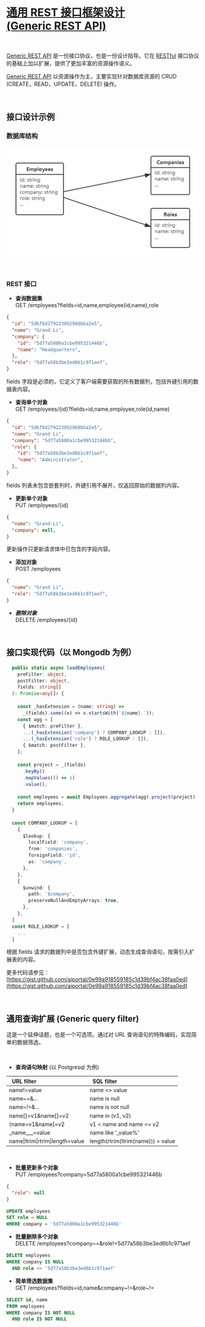 # [通用 REST 接口框架设计 <br/> (Generic REST API)](https://aiportal.github.io/generic-rest-api/)

<br/>

[Generic REST API](https://aiportal.github.io/generic-rest-api/) 是一份接口协议，也是一份设计指导。它在 [RESTful](https://restfulapi.net/) 接口协议的基础上加以扩展，提供了更加丰富的资源操作语义。

[Generic REST API](https://aiportal.github.io/generic-rest-api/) 以资源操作为主，主要实现针对数据库资源的 CRUD (CREATE，READ，UPDATE，DELETE) 操作。

<br/>

## 接口设计示例

### 数据库结构

![Employees 数据表引用 Companies 和 Roles 数据表](./data-model.png)

<br/>

### REST 接口

* **查询数据集**  
GET /employees?fields=id,name,employee(id,name),role

``` json
{
  "id": "5dbf8d279223892968bba2e5",
  "name": "Grand Li",
  "company": {
    "id": "5d77a5800a1cbe995321446b",
    "name": "Headquarters",
  },
  "role": "5d77a58b3be3ed6b1c971aef",
}
```
fields 字段是必须的，它定义了客户端需要获取的所有数据列，包括外键引用的数据表内容。

* **查询单个对象**  
GET /employees/{id}?fields=id,name,employee,role(id,name)

``` json
{
  "id": "5dbf8d279223892968bba2e5",
  "name": "Grand Li",
  "company": "5d77a5800a1cbe995321446b",
  "role": {
    "id": "5d77a58b3be3ed6b1c971aef",
    "name": "Administrator",
  },
}
```
fields 列表未包含嵌套列时，外键引用不展开，仅返回原始的数据列内容。

* **更新单个对象**  
PUT /employees/{id}
``` json
{
  "name": "Grand-Li",
  "company": null,
}
```
更新操作只更新请求体中已包含的字段内容。

* **添加对象**  
POST /employees
``` json
{
  "name": "Grand Li",
  "role": "5d77a58b3be3ed6b1c971aef",
}
```


* ***删除对象***  
DELETE /employees/{id}

<br/>

## 接口实现代码（以 Mongodb 为例）

``` typescript
  public static async loadEmployees(
    preFilter: object,
    postFilter: object,
    fields: string[]
  ): Promise<any[]> {

    const _hasExtension = (name: string) => 
      _(fields).some((x) => x.startsWith(`${name}.`));
    const agg = [
      { $match: preFilter },
      ...(_hasExtension('company') ? COMPANY_LOOKUP : []),
      ...(_hasExtension('role') ? ROLE_LOOKUP : []),
      { $match: postFilter },
    ];

    const project = _(fields)
      .keyBy()
      .mapValues(() => 1)
      .value();

    const employees = await Employees.aggregate(agg).project(project)
    return employees;
  }

  const COMPANY_LOOKUP = [
    {
      $lookup: {
        localField: 'company',
        from: 'companies',
        foreignField: 'id',
        as: 'company',
      },
    },
    {
      $unwind: {
        path: '$company',
        preserveNullAndEmptyArrays: true,
      },
    },
  ]
  const ROLE_LOOKUP = [
    ...
  ]

```
根据 fields 请求的数据列中是否包含外键扩展，动态生成查询语句，按需引入扩展表的内容。  

更多代码请参见：[https://gist.github.com/aiportal/0e99a918559185c1d39bf4ac38faa0ed](https://gist.github.com/aiportal/0e99a918559185c1d39bf4ac38faa0ed)

<br/>

## 通用查询扩展 (Generic query filter)

这是一个延伸话题，也是一个可选项。通过对 URL 查询语句的特殊编码，实现简单的数据筛选。

<br/>

* **查询语句映射** (以 Postgresql 为例)

| &nbsp; **URL filter** |  &nbsp; **SQL filter** |
| :--------- | :--------- |
| name!=value | name <> value |
| name~=&... | name is null |
| name~!=&... | name is not null |
| name[]=v1&name[]=v2 | name in (v1, v2) |
| (name=v1&name]=v2 | v1 < name and name <= v2 |
| \_name___=value | name like '_value%' |
| name\|ltrim\|rtrim\|length=value | length(rtrim(ltrim(name))) = value  

<br/>

* **批量更新多个对象**  
PUT /employees?company=5d77a5800a1cbe995321446b
``` json
{
  "role": null
}
```
``` sql
UPDATE employees
SET role = NULL
WHERE company = '5d77a5800a1cbe995321446b'
```

* **批量删除多个对象**  
DELETE /employees?company~=&role!=5d77a58b3be3ed6b1c971aef

``` sql
DELETE employees
WHERE company IS NULL
  AND role <> '5d77a58b3be3ed6b1c971aef'
```

* **简单筛选数据集**  
GET /employees?fields=id,name&company~!=&role~!=

``` sql
SELECT id, name
FROM employees
WHERE company IS NOT NULL
  AND role IS NOT NULL
```

<br/>
<br/>
